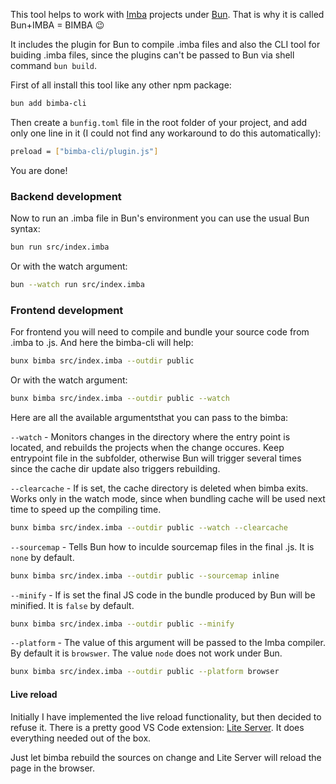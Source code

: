 This tool helps to work with [Imba](https://imba.io) projects under [Bun](https://bun.sh). That is why it is called Bun+IMBA = BIMBA 😉

It includes the plugin for Bun to compile .imba files and also the CLI tool for buiding .imba files, since the plugins can't be passed to Bun via shell command `bun build`.

First of all install this tool like any other npm package:
```bash
bun add bimba-cli
```

Then create a `bunfig.toml` file in the root folder of your project, and add only one line in it (I could not find any workaround to do this automatically):
```bash
preload = ["bimba-cli/plugin.js"]
```

You are done!

### Backend development
Now to run an .imba file in Bun's environment you can use the usual Bun syntax: 
```bash
bun run src/index.imba
```
Or with the watch argument:
```bash
bun --watch run src/index.imba
```

### Frontend development
For frontend you will need to compile and bundle your source code from .imba to .js. And here the bimba-cli will help:
```bash
bunx bimba src/index.imba --outdir public
```
Or with the watch argument: 
```bash
bunx bimba src/index.imba --outdir public --watch
```

Here are all the available argumentsthat you can pass to the bimba:

`--watch` - Monitors changes in the directory where the entry point is located, and rebuilds the projects when the change occures. Keep entrypoint file in the subfolder, otherwise Bun will trigger several times since the cache dir update also triggers rebuilding.

`--clearcache` - If is set, the cache directory is deleted when bimba exits. Works only in the watch mode, since when bundling cache will be used next time to speed up the compiling time.

```bash
bunx bimba src/index.imba --outdir public --watch --clearcache
```

`--sourcemap` - Tells Bun how to inculde sourcemap files in the final .js. It is `none` by default.

```bash
bunx bimba src/index.imba --outdir public --sourcemap inline
```

`--minify` - If is set the final JS code in the bundle produced by Bun will be minified. It is `false` by default.

```bash
bunx bimba src/index.imba --outdir public --minify
```

`--platform` - The value of this argument will be passed to the Imba compiler. By default it is `browswer`. The value `node` does not work under Bun.

```bash
bunx bimba src/index.imba --outdir public --platform browser
```

#### Live reload
Initially I have implemented the live reload functionality, but then decided to refuse it. There is a pretty good VS Code extension: [Lite Server](https://marketplace.visualstudio.com/items?itemName=ritwickdey.LiveServer).
It does everything needed out of the box. 

Just let bimba rebuild the sources on change and Lite Server will reload the page in the browser.